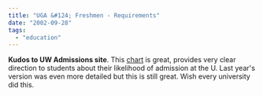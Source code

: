 ```yaml
---
title: "UGA &#124; Freshmen - Requirements"
date: "2002-09-28"
tags: 
  - "education"
---
```


**Kudos to UW Admissions site**. This [chart](http://www.washington.edu/students/uga/fr/reqs/odds.htm) is great, provides very clear direction to students about their likelihood of admission at the U. Last year's version was even more detailed but this is still great. Wish every university did this.
